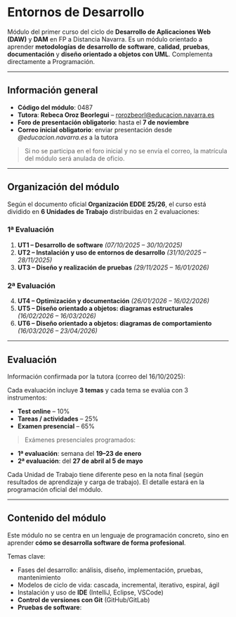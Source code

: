 # Entornos de Desarrollo

Módulo del primer curso del ciclo de **Desarrollo de Aplicaciones Web (DAW)** y **DAM** en FP a Distancia Navarra. Es un módulo orientado a aprender **metodologías de desarrollo de software**, **calidad**, **pruebas**, **documentación** y **diseño orientado a objetos con UML**. Complementa directamente a Programación.

---

## Información general

* **Código del módulo**: 0487
* **Tutora**: **Rebeca Oroz Beorlegui** – [rorozbeorl@educacion.navarra.es](mailto:rorozbeorl@educacion.navarra.es)
* **Foro de presentación obligatorio**: hasta el **7 de noviembre**
* **Correo inicial obligatorio**: enviar presentación desde *@educacion.navarra.es* a la tutora

> Si no se participa en el foro inicial y no se envía el correo, la matrícula del módulo será anulada de oficio.

---

## Organización del módulo

Según el documento oficial **Organización EDDE 25/26**, el curso está dividido en **6 Unidades de Trabajo** distribuidas en 2 evaluaciones:

### 1ª Evaluación

1. **UT1 – Desarrollo de software** *(07/10/2025 – 30/10/2025)*
2. **UT2 – Instalación y uso de entornos de desarrollo** *(31/10/2025 – 28/11/2025)*
3. **UT3 – Diseño y realización de pruebas** *(29/11/2025 – 16/01/2026)*

### 2ª Evaluación

4. **UT4 – Optimización y documentación** *(26/01/2026 – 16/02/2026)*
5. **UT5 – Diseño orientado a objetos: diagramas estructurales** *(16/02/2026 – 16/03/2026)*
6. **UT6 – Diseño orientado a objetos: diagramas de comportamiento** *(16/03/2026 – 23/04/2026)*

---

## Evaluación

Información confirmada por la tutora (correo del 16/10/2025):

Cada evaluación incluye **3 temas** y cada tema se evalúa con 3 instrumentos:

* **Test online** – 10%
* **Tareas / actividades** – 25%
* **Examen presencial** – 65%

> Exámenes presenciales programados:

* **1ª evaluación**: semana del **19–23 de enero**
* **2ª evaluación**: del **27 de abril al 5 de mayo**

Cada Unidad de Trabajo tiene diferente peso en la nota final (según resultados de aprendizaje y carga de trabajo). El detalle estará en la programación oficial del módulo.

---

## Contenido del módulo

Este módulo no se centra en un lenguaje de programación concreto, sino en aprender **cómo se desarrolla software de forma profesional**.

Temas clave:

* Fases del desarrollo: análisis, diseño, implementación, pruebas, mantenimiento
* Modelos de ciclo de vida: cascada, incremental, iterativo, espiral, ágil
* Instalación y uso de **IDE** (IntelliJ, Eclipse, VSCode)
* **Control de versiones con Git** (GitHub/GitLab)
* **Pruebas de software**:
